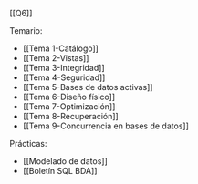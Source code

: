 [[Q6]]

Temario:
+ [[Tema 1-Catálogo]]
+ [[Tema 2-Vistas]]
+ [[Tema 3-Integridad]]
+ [[Tema 4-Seguridad]]
+ [[Tema 5-Bases de datos activas]]
+ [[Tema 6-Diseño físico]]
+ [[Tema 7-Optimización]]
+ [[Tema 8-Recuperación]]
+ [[Tema 9-Concurrencia en bases de datos]]

Prácticas:
+ [[Modelado de datos]]
+ [[Boletín SQL BDA]]


